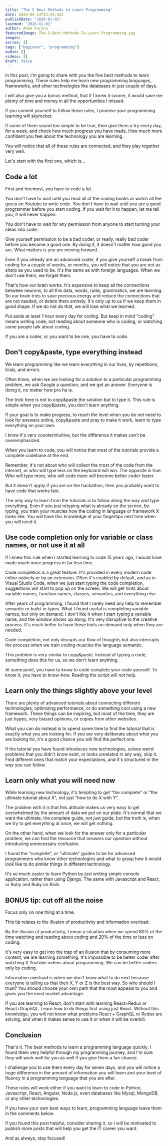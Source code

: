 ```yaml
---
title: "The 5 Best Methods to Learn Programming"
date: 2020-04-14T13:54:42Z
publishDate: "2020-01-01"
lastmod: "2020-01-01"
author: Adam Faryna
featuredImage: The-5-Best-Methods-To-Learn-Programming.jpg
images:
series: []
tags: ["beginner", "programming"]
audio: []
videos: []
draft: false
---
```


In this post, I'm going to share with you the five best methods to learn programming. These rules help me learn new programming languages, frameworks, and other technologies like databases in just couple of days.

I will also give you a bonus method, that if I knew it sooner, it would save me plenty of time and money in all the opportunities I missed.

If you commit yourself to follow these rules, I promise your programming learning will skyrocket.

If some of them sound too simple to be true, then give them a try every day, for a week, and check how much progress you have made. How much more confident you feel about the technology you are learning.

You will notice that all of these rules are connected, and they play together very well.

Let's start with the first one, which is...

## Code a lot

First and foremost, you have to code a lot.

You don't have to wait until you read all of the coding books or watch all the gurus on Youtube to write code. You don't have to wait until you are a good programmer before you start coding. If you wait for it to happen, let me tell you, it will never happen.

You don't have to wait for any permission from anyone to start turning your ideas into code.

Give yourself permission to be a bad coder, or really, really bad coder before you become a good one. By doing it, it doesn't matter how good you are. What matters is you are moving forward.

Even if you already are an advanced coder, if you give yourself a break from coding for a couple of weeks, or months, you will notice that you are not as sharp as you used to be. It's the same as with foreign languages. When we don't use them, we forget them.

That's how our brain works. It's expensive to keep all the connections between neurons, to all this data, words, rules, grammatics, we are learning. So our brain tries to save precious energy and reduce the connections that are not needed, or delete them entirely. It's only up to us if we keep them in good shape. If we do not do that, we will lose what we learned.

Put aside at least 1 hour every day for coding. But keep in mind "coding" means writing code, not reading about someone who is coding, or watching some people talk about coding.

If you are a coder, or you want to be one, you have to code.

## Don't copy&paste, type everything instead

We learn programming like we learn everything in our lives, by repetitions, trials, and errors.

Often times, when we are looking for a solution to a particular programming problem, we ask Google a question, and we get an answer. Everyone is doing it, no matter how pro he is.

The trick here is not to copy&paste the solution but to type it. This rule is simple when you copy&paste, you don't learn anything.

If your goal is to make progress, to reach the level when you do not need to look for answers online, copy&paste and pray to make it work, learn to type everything on your own.

I know it's very counterintuitive, but the difference it makes can't be overemphasized.

When you learn to code, you will notice that most of the tutorials provide a complete codebase at the end.

Remember, it's not about who will collect the most of the code from the internet, or who will type less on the keyboard will win. The opposite is true. Who will type more, who will code more will become better coder faster.

But it doesn't apply if you are on the hackathon, then you probably want to have code that works fast.

The only way to learn from the tutorials is to follow along the way and type everything. Even if you just retyping what is already on the screen, by typing, you train your muscles how the coding in language or framework X looks like. You will have this knowledge at your fingertips next time when you will need it.

## Use code completion only for variable or class names, or not use it at all

If I knew this rule when I started learning to code 15 years ago, I would have made much more progress in far less time.

Code completion is a great feature. It's provided in every modern code editor natively or by an extension. Often it's enabled by default, and as in Visual Studio Code, when we just start typing the code completion, suggestions will start to pop up on the screen. We will get hints about variable names, function names, classes, semantics, and everything else.

After years of programming, I found that I rarely need any help to remember semantic or build-in types. What I found useful is completing variable names, but only on demand. I don't like it when I start typing a variable name, and the window shows up along. It's very disruptive to the creative process. It's much better to have these hints on-demand only when they are needed.

Code completion, not only disrupts our flow of thoughts but also interrupts the process when we train coding muscles the language semantic.

This problem is very similar to copy&paste. Instead of typing a code, something does this for us, so we don't learn anything.

At some point, you have to know to code complete your code yourself. To know it, you have to know-how. Reading the script will not help.

## Learn only the things slightly above your level

There are plenty of advanced tutorials about connecting different technologies, optimizing performance, or do something cool using a new framework. These things can be inspiring, but most of the time, they are just hypes, very biased opinions, or copies from other websites.

What you can do instead is to spend some time to find the tutorial that is exactly what you are looking for. If you are very deliberate about what you are looking for, it's a good chance you will find the perfect one.

If the tutorial you have found introduces new technologies, solves weird problems that you didn't know exist, or looks unrelated in any way, skip it. Find different ones that match your expectations, and it's structured in the way you can follow.

## Learn only what you will need now

While learning new technology, it's tempting to get "the complete" or "the ultimate tutorial about X", not just "how to do X with Y".

The problem with it is that this attitude makes us very easy to get overwhelmed by the amount of data we put on our plate. It's normal that we want the ultimate, the complete guide, not just guide, but the truth is, when we try to get everything at once, we will get nothing.

On the other hand, when we look for the answer only for a particular problem, we can find the resource that answers our question without introducing unnecessary confusion.

I found the "complete", or "ultimate" guides to be for advanced programmers who know other technologies and what to grasp how it would look like to do similar things in different technology.

It's so much easier to learn Python by just writing simple console application, rather than using Django. The same with Javascript and React, or Ruby and Ruby on Rails.

## BONUS tip: cut off all the noise

Focus only on one thing at a time.

This tip relates to the illusion of productivity and information overload.

By the illusion of productivity, I mean a situation when we spend 80% of the time watching and reading about coding and 20% of the time or less on coding.

It's very easy to get into the trap of an illusion that by consuming more content, we are learning something. It's impossible to be better coder after watching X Youtube videos about programming. We can be better coders only by coding.

Information overload is when we don't know what to do next because everyone is telling us that their X, Y or Z is the best way. So who should I trust? You should choose your own path that the most appeals to you and gives you the most market advantage.

If you are learning to React, don't start with learning React+Redux or React+GraphQL. Learn how to do things first using just React. Without this knowledge, you will not know what problems React + GraphQL or Redux are solving, and when it makes sense to use it or when it will be overkill.

## Conclusion

That's it. The best methods to learn a programming language quickly. I found them very helpful through my programming journey, and I'm sure they will work well for you as well if you give them a fair chance.

I challenge you to use them every day for seven days, and you will notice a huge difference in the amount of information you will learn and your level of fluency in a programming language that you are after.

These rules will work either if you want to learn to code in Python, Javascript, React, Angular, Node.js, even databases like Mysql, MongoDB, or any other technologies.

If you have your own best ways to learn, programming language leave them in the comments below.

If you found this post helpful, consider sharing it, so I will be motivated to publish more posts that will help you get the IT career you want.

And as always, stay focused!